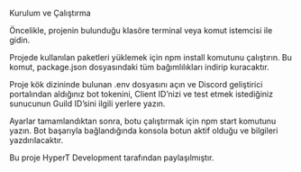 Kurulum ve Çalıştırma

Öncelikle, projenin bulunduğu klasöre terminal veya komut istemcisi ile gidin.

Projede kullanılan paketleri yüklemek için npm install komutunu çalıştırın. Bu komut, package.json dosyasındaki tüm bağımlılıkları indirip kuracaktır.

Proje kök dizininde bulunan .env dosyasını açın ve Discord geliştirici portalından aldığınız bot tokenini, Client ID’nizi ve test etmek istediğiniz sunucunun Guild ID’sini ilgili yerlere yazın.

Ayarlar tamamlandıktan sonra, botu çalıştırmak için npm start komutunu yazın. Bot başarıyla bağlandığında konsola botun aktif olduğu ve bilgileri yazdırılacaktır.

Bu proje HyperT Development tarafından paylaşılmıştır.
